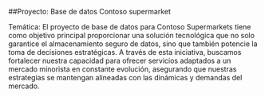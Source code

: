 ##Proyecto: Base de datos Contoso 
supermarket

Temática:
El proyecto de base de datos para Contoso Supermarkets tiene como objetivo principal 
proporcionar una solución tecnológica que no solo garantice el almacenamiento 
seguro de datos, sino que también potencie la toma de decisiones estratégicas. A 
través de esta iniciativa, buscamos fortalecer nuestra capacidad para ofrecer servicios 
adaptados a un mercado minorista en constante evolución, asegurando que nuestras 
estrategias se mantengan alineadas con las dinámicas y demandas del mercado.
